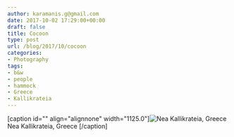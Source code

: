 ```yaml
---
author: karamanis.g@gmail.com
date: 2017-10-02 17:29:00+00:00
draft: false
title: Cocoon
type: post
url: /blog/2017/10/cocoon
categories:
- Photography
tags:
- b&w
- people
- hammock
- Greece
- Kallikrateia
---
```


[caption id="" align="alignnone" width="1125.0"]![ Nea Kallikrateia, Greece ](https://images.squarespace-cdn.com/content/v1/4f3f61bae4b063b909445965/1506697276543-HABTHPZL5IL5WKRS9YT2/ke17ZwdGBToddI8pDm48kLSERMgCVymnItqhne5EfYV7gQa3H78H3Y0txjaiv_0fDoOvxcdMmMKkDsyUqMSsMWxHk725yiiHCCLfrh8O1z5QHyNOqBUUEtDDsRWrJLTmMCg6RGY8TrcVSOIk4QoDPnvjthEs8TAhVmYN7i_-QaEW7L_Q40KNxq4S2FLq3V0y/image-asset.jpeg?format=original)
 Nea Kallikrateia, Greece [/caption]
